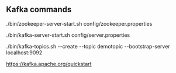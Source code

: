 ## Kafka commands

./bin/zookeeper-server-start.sh config/zookeeper.properties 

./bin/kafka-server-start.sh config/server.properties

./bin/kafka-topics.sh --create --topic demotopic --bootstrap-server localhost:9092


https://kafka.apache.org/quickstart

